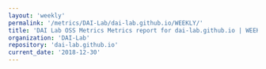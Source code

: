 ```yaml
---
layout: 'weekly'
permalink: '/metrics/DAI-Lab/dai-lab.github.io/WEEKLY/'
title: 'DAI Lab OSS Metrics Metrics report for dai-lab.github.io | WEEKLY-REPORT-2018-12-30'
organization: 'DAI-Lab'
repository: 'dai-lab.github.io'
current_date: '2018-12-30'
---
```


